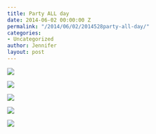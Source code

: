 ```yaml
---
title: Party ALL day
date: 2014-06-02 00:00:00 Z
permalink: "/2014/06/02/2014528party-all-day/"
categories:
- Uncategorized
author: Jennifer
layout: post
---
```


<div class="image-gallery-wrapper">
  <p>
    <img src="/teamelam/assets/images/Party-ALL-day/2014-04-08+16.04.54.jpg" />
  </p>

  <p>
    <img src="/teamelam/assets/images/Party-ALL-day/2014-04-08+15.37.10.jpg" />
  </p>

  <p>
    <img src="/teamelam/assets/images/Party-ALL-day/2014-04-08+16.06.01.jpg" />
  </p>

  <p>
    <img src="/teamelam/assets/images/Party-ALL-day/2014-04-08+15.27.16.jpg" />
  </p>

  <p>
    <img src="/teamelam/assets/images/Party-ALL-day/2014-04-08+15.27.14.jpg" />
  </p>
</div>
